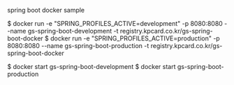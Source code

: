 spring boot docker sample

$ docker run -e "SPRING_PROFILES_ACTIVE=development" -p 8080:8080 --name gs-spring-boot-development -t registry.kpcard.co.kr/gs-spring-boot-docker
$ docker run -e "SPRING_PROFILES_ACTIVE=production" -p 8080:8080 --name gs-spring-boot-production -t registry.kpcard.co.kr/gs-spring-boot-docker

$ docker start gs-spring-boot-development
$ docker start gs-spring-boot-production
